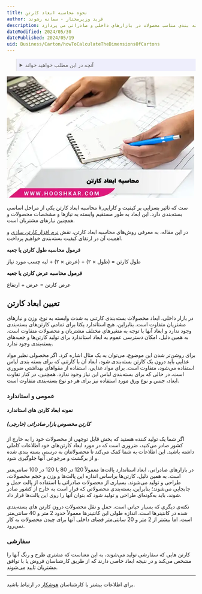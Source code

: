 ```yaml
---
title: نحوه محاسبه ابعاد کارتن
author: فربد وزیرمختار - سمانه رشوند
description: این مقاله به طور خلاصه به اهمیت محاسبه صحیح ابعاد کارتن برای بسته بندی مناسب محصولات در بازارهای داخلی و صادراتی می پردازد.
dateModified: 2024/05/30
datePublished: 2024/05/19
uid: Business/Carton/howToCalculateTheDimensionsOfCartons
---
```


<blockquote style="background-color:#eeeefc; padding:0.5rem">
<details>
  <summary>آنچه در این مطلب خواهید خواند</summary>
  <ul>
    <li>محاسبه طول کارتن یا جعبه</li>
    <li>محاسبه عرض کارتن یا جعبه</li>
    <li>تعیین ابعاد در بازار داخلی</li>
    <li>بازار صادراتی (خارجی)</li>
  </ul>
</details>
</blockquote>


![محاسبه ابعاد کارتن](./Images/CalculateTheCartonDimensions.webp)

محاسبه ابعاد کارتن یکی از مراحل اساسی k,ست که تاثیر بسزایی بر کیفیت و کارایی بسته‌بندی دارد. این ابعاد به طور مستقیم وابسته به نیازها و مشخصات محصولات و همچنین نیازهای مشتریان است.

در این مقاله، به معرفی روش‌های محاسبه ابعاد کارتن، نقش <a href="https://www.hooshkar.com/Software/PrintingAndPackaging/Package/Carton" target="_blank"> نرم افزار کارتن سازی</a> و اهمیت آن در ارتقای کیفیت بسته‌بندی خواهیم پرداخت.

**فرمول محاسبه طول کارتن یا جعبه**

طول کارتن = (طول × ۲) + (عرض × ۲) + لبه چسب مورد نیاز

**فرمول محاسبه عرض کارتن یا جعبه**

عرض کارتن = عرض + ارتفاع 


## تعیین ابعاد کارتن
در بازار داخلی، ابعاد محصولات بسته‌بندی کارتنی به شدت وابسته به نوع، وزن و نیازهای مشتریان متفاوت است. بنابراین، هیچ استاندارد یکتا برای تمامی کارتن‌های بسته‌بندی وجود ندارد و ابعاد آنها با توجه به متغیرهای مختلف مشتریان و محصولات متفاوت است. به همین دلیل، امکان دسترسی عموم به ابعاد استاندارد برای تولید کارتن‌ها و جعبه‌های بسته‌بندی وجود ندارد.

برای روشن‌تر شدن این موضوع، می‌توان به یک مثال اشاره کرد. اگر محصولی نظیر مواد غذایی باید درون یک کارتن بسته‌بندی شود، ابعاد آن با کارتنی که برای بسته ‌بندی لباس استفاده می‌شود، متفاوت است. برای مواد غذایی، استفاده از مقواهای بهداشتی ضروری است، در حالی که برای بسته‌بندی لباس این نیاز وجود ندارد. همچنین، در کنار تفاوت ابعاد، جنس و نوع ورق مورد استفاده نیز برای هر دو نوع بسته‌بندی متفاوت است.


### عمومی و استاندارد

#### نمونه ابعاد کارتن های استاندارد
##### کارتن مخصوص بازار صادراتی (خارجی)

اگر شما یک تولید کننده هستید که بخش قابل توجهی از محصولات خود را به خارج از کشور صادر می‌کنید، ضروری است که در مورد ابعاد کارتن‌های خود اطلاعات کاملی داشته باشید. این اطلاعات به شما کمک می‌کند تا محصولاتتان به درستی بسته بندی شده و از برگشت و مرجوعی آنها جلوگیری شود.

در بازارهای صادراتی، ابعاد استاندارد پالت‌ها معمولاً 120 در 80 یا 120 در 100 سانتی‌متر است. به همین دلیل، کارتن‌ها براساس اندازه این پالت‌ها و وزن و حجم محصولات، طراحی و تولید می‌شوند. بسیاری از محصولات صادراتی با استفاده از پالت حمل و جابجایی می‌شوند؛ بنابراین، بسته‌بندی محصولاتی که قرار است به خارج از کشور صادر شوند، باید به‌گونه‌ای طراحی و تولید شود که بتوان آنها را روی این پالت‌ها قرار داد.

نکته‌ی دیگری که بسیار حیاتی است، حمل و نقل محصولات درون کارتن ‌های بسته‌بندی شده در کانتینرها است. اندازه طولی این کانتینرها معمولاً حدود 2 متر و 40 سانتی‌متر است، اما بیشتر از 2 متر و 20 سانتی‌متر فضای داخلی آنها برای چیدن محصولات به کار نمی‌رود.


### سفارشی

کارتن‌ هایی که سفارشی تولید می‌شوند، به این معناست که مشتری طرح و رنگ آنها را مشخص می‌کند و در نتیجه ابعاد خاصی دارند که از طریق کارشناسان فروش یا با توافق مشتریان تایید می‌شوند.



------
 برای اطلاعات بیشتر با کارشناسان <a href="https://www.hooshkar.com" target="_blank">هوشکار</a> در ارتباط باشید.